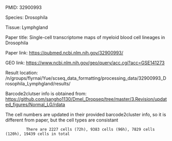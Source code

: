 PMID: 32900993

Species: Drosophila

Tissue: Lymphgland

Paper title: Single-cell transcriptome maps of myeloid blood cell lineages in Drosophila

Paper link: https://pubmed.ncbi.nlm.nih.gov/32900993/

GEO link: https://www.ncbi.nlm.nih.gov/geo/query/acc.cgi?acc=GSE141273

Result location: /n/groups/flyrnai/Yue/scseq_data_formatting/processing_data/32900993_Drosophila_Lymphgland/results/

Barcode2clutser info is obtained from: https://github.com/sangho1130/Dmel_Dropseq/tree/master/3.Revision/updated_figures/Normal_LG/rdata


The cell numbers are updated in their provided barcode2cluster info, so it is different from paper, but the cell types are consistant

             There are 2227 cells (72h), 9383 cells (96h), 7829 cells (120h), 19439 cells in total
